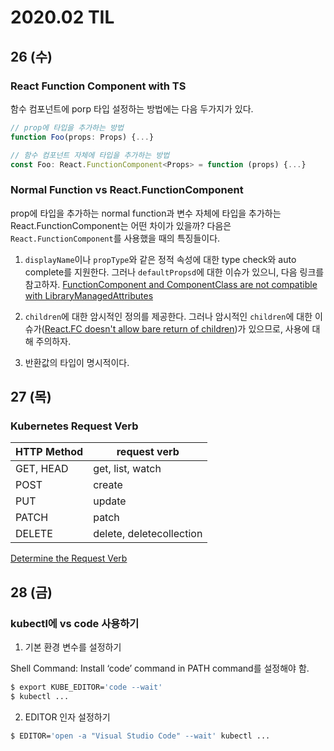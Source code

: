 # 2020.02 TIL
## 26 (수)
### React Function Component with TS
함수 컴포넌트에 porp 타입 설정하는 방법에는 다음 두가지가 있다.

```typescript
// prop에 타입을 추가하는 방법
function Foo(props: Props) {...}
```

```typescript
// 함수 컴포넌트 자체에 타입을 추가하는 방법
const Foo: React.FunctionComponent<Props> = function (props) {...}
```

### Normal Function vs React.FunctionComponent
prop에 타입을 추가하는 normal function과 변수 자체에 타입을 추가하는 React.FunctionComponent는 어떤 차이가 있을까?
다음은 `React.FunctionComponent`를 사용했을 때의 특징들이다.

1. `displayName`이나 `propType`와 같은 정적 속성에 대한 type check와 auto complete를 지원한다.
그러나 `defaultPropsd`에 대한 이슈가 있으니, 다음 링크를 참고하자.
[FunctionComponent and ComponentClass are not compatible with LibraryManagedAttributes](https://github.com/typescript-cheatsheets/react-typescript-cheatsheet/issues/87)

2. `children`에 대한 암시적인 정의를 제공한다. 그러나 암시적인 `children`에 대한 이슈가([React.FC doesn't allow bare return of children](https://github.com/DefinitelyTyped/DefinitelyTyped/issues/33006))가 있으므로,
사용에 대해 주의하자.

3. 반환값의 타입이 명시적이다.

## 27 (목)
### Kubernetes Request Verb
| HTTP Method | request verb            |
|-------------|-------------------------|
| GET, HEAD   | get, list, watch        |
| POST        | create                  |
| PUT         | update                  |
| PATCH       | patch                   |
| DELETE      | delete, deletecollection|

[Determine the Request Verb](https://kubernetes.io/docs/reference/access-authn-authz/authorization/#determine-the-request-verb)

## 28 (금)
### kubectl에 vs code 사용하기
1. 기본 환경 변수를 설정하기

Shell Command: Install ‘code’ command in PATH command를 설정해야 함.

```bash
$ export KUBE_EDITOR='code --wait'
$ kubectl ...
```
2. EDITOR 인자 설정하기
```bash
$ EDITOR='open -a "Visual Studio Code" --wait' kubectl ...
```
